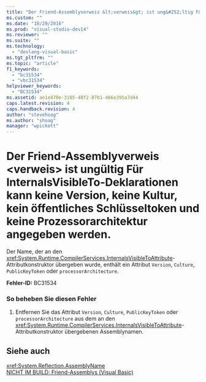 ```yaml
---
title: "Der Friend-Assemblyverweis &lt;verweis&gt; ist ung&#252;ltig F&#252;r InternalsVisibleTo-Deklarationen kann keine Version, keine Kultur, kein &#246;ffentliches Schl&#252;sseltoken und keine Prozessorarchitektur angegeben werden. | Microsoft Docs"
ms.custom: ""
ms.date: "10/29/2016"
ms.prod: "visual-studio-dev14"
ms.reviewer: ""
ms.suite: ""
ms.technology: 
  - "devlang-visual-basic"
ms.tgt_pltfrm: ""
ms.topic: "article"
f1_keywords: 
  - "bc31534"
  - "vbc31534"
helpviewer_keywords: 
  - "BC31534"
ms.assetid: ae1e470e-3105-48f2-87b1-466e395a7d44
caps.latest.revision: 4
caps.handback.revision: 4
author: "stevehoag"
ms.author: "shoag"
manager: "wpickett"
---
```

# Der Friend-Assemblyverweis &lt;verweis&gt; ist ung&#252;ltig F&#252;r InternalsVisibleTo-Deklarationen kann keine Version, keine Kultur, kein &#246;ffentliches Schl&#252;sseltoken und keine Prozessorarchitektur angegeben werden.
Der Name, der an den <xref:System.Runtime.CompilerServices.InternalsVisibleToAttribute>\-Attributkonstruktor übergeben wurde, enthält ein Attribut `Version`, `Culture`, `PublicKeyToken` oder `processorArchitecture`.  
  
 **Fehler\-ID:** BC31534  
  
### So beheben Sie diesen Fehler  
  
1.  Entfernen Sie das Attribut `Version`, `Culture`, `PublicKeyToken` oder `processorArchitecture` aus dem an den <xref:System.Runtime.CompilerServices.InternalsVisibleToAttribute>\-Attributkonstruktor übergebenen Assemblynamen.  
  
## Siehe auch  
 <xref:System.Reflection.AssemblyName>   
 [NICHT IM BUILD: Friend\-Assemblys \(Visual Basic\)](http://msdn.microsoft.com/de-de/80e7a33a-ca91-450b-a00e-c5a7986e228c)